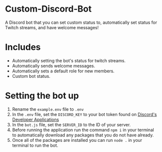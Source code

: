 # Custom-Discord-Bot

A Discord bot that you can set custom status to, automatically set status for Twitch streams, and have welcome messages!

# Includes

- Automatically setting the bot's status for twitch streams.
- Automatically sends welcome messages.
- Automatically sets a default role for new members.
- Custom bot status.

# Setting the bot up

1. Rename the `example.env` file to `.env`
2. In the `.env` file, set the `DISCORD_KEY` to your bot token found on [Discord's Developer Applications](https://discordapp.com/developers/applications/)
3. In the `bot.js` file, set the `SERVER_ID` to the ID of your server.
4. Before running the application run the command `npm i` in your terminal to automatically download any packages that you do not have already.
5. Once all of the packages are installed you can run `node .` in your terminal to run the bot.
